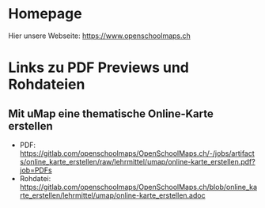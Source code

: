 # Homepage

Hier unsere Webseite: https://www.openschoolmaps.ch

# Links zu PDF Previews und Rohdateien

## Mit uMap eine thematische Online-Karte erstellen

* PDF: https://gitlab.com/openschoolmaps/OpenSchoolMaps.ch/-/jobs/artifacts/online_karte_erstellen/raw/lehrmittel/umap/online-karte_erstellen.pdf?job=PDFs
* Rohdatei: https://gitlab.com/openschoolmaps/OpenSchoolMaps.ch/blob/online_karte_erstellen/lehrmittel/umap/online-karte_erstellen.adoc
